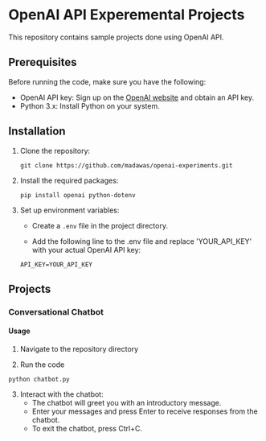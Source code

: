 # OpenAI API Experemental Projects

This repository contains sample projects done using OpenAI API.

## Prerequisites

Before running the code, make sure you have the following:

- OpenAI API key: Sign up on the [OpenAI website](https://openai.com) and obtain an API key.
- Python 3.x: Install Python on your system.

## Installation

1. Clone the repository:

   ```shell
   git clone https://github.com/madawas/openai-experiments.git
   ```

2. Install the required packages:

    ```shell
    pip install openai python-dotenv
    ```

3. Set up environment variables:

    - Create a `.env` file in the project directory.

    - Add the following line to the .env file and replace 'YOUR_API_KEY' with your actual OpenAI API key:

    ```
    API_KEY=YOUR_API_KEY
    ```

## Projects

### Conversational Chatbot

#### Usage

1. Navigate to the repository directory

2. Run the code

```shell
python chatbot.py
```

3. Interact with the chatbot:
    - The chatbot will greet you with an introductory message.
    - Enter your messages and press Enter to receive responses from the chatbot.
    - To exit the chatbot, press Ctrl+C.
